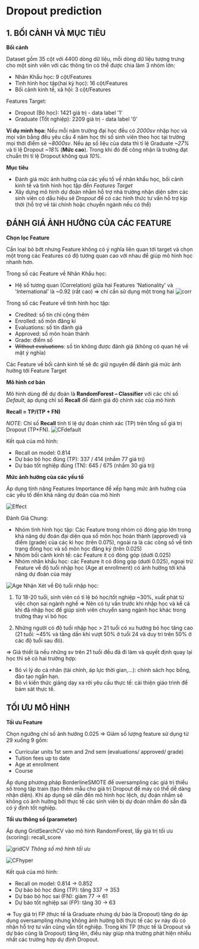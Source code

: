 
# Dropout prediction

## 1. BỐI CẢNH VÀ MỤC TIÊU
__Bối cảnh__

Dataset gồm 35 cột với 4400 dòng dữ liệu, mỗi dòng dữ liệu tượng trưng cho một sinh viên với các thông tin có thể được chia làm 3 nhóm lớn:
+ Nhân Khẩu học: 9 cột/Features
+ Tình hình học tập(hai kỳ học): 16 cột/Features
+ Bối cảnh kinh tế, xã hội: 3 cột/Features

Features Target: 
- Dropout (Bỏ học): 1421 giá trị - data label '1'
- Graduate (Tốt nghiệp): 2209 giá trị - data label '0'

__Ví dụ minh họa:__ Nếu mỗi năm trường đại học đều có _2000sv_ nhập học và mọi văn bằng đều yêu cầu 4 năm học thì số sinh viên theo học tại trường mọi thời điểm sẽ _~8000sv_. Nếu áp số liệu của data thì tỉ lệ Graduate _~27%_ và tỉ lệ Dropout _~18%_ (__Mức cao__). Trong khi đó để công nhận là trường đạt chuẩn thì tỉ lệ Dropout không quá _10%_.

__Mục tiêu__
- Đánh giá mức ảnh hưởng của các yếu tố về nhân khẩu học, bối cảnh kinh tế và tình hình học tập đến _Features Target_
- Xây dựng mô hình dự đoán nhằm hỗ trợ nhà trường nhận diện sớm các sinh viên có dấu hiệu sẽ _Dropout_ để có các hình thức tư vấn hỗ trợ kịp thời (hỗ trợ về tài chính hoặc chuyển ngành nếu có thể)

## ĐÁNH GIÁ ẢNH HƯỞNG CỦA CÁC FEATURE
__Chọn lọc Feature__

Cần loại bỏ bớt nhưng Feature không có ý nghĩa liên quan tới target và chọn một trong các Features có độ tương quan cao với nhau để giúp mô hình học nhanh hơn.

Trong số các Feature về Nhân Khẩu học:
- Hệ số tương quan (Correlation) giữa hai Features 'Nationality' và 'International' là ~0.92 (rất cao) => chỉ cần sử dụng một trong hai
![corr](https://github.com/vp1082000/Dropout-Prediction/assets/143709845/c52edf9b-0d22-48f3-b02e-dc92a3d022fd)


Trong số các Feature về tình hình học tập:
- Credited: số tín chỉ cộng thêm
- Enrolled: số môn đăng kí 
- Evaluations:  số tín đánh giá 
- Approved: số môn hoàn thành
- Grade: điểm số
- ~~Without evaluations~~: số tín không được đánh giá (không có quan hệ về mặt ý nghĩa)

Các Feature về bối cảnh kinh tế sẽ đc giữ nguyên để đánh giá mức ảnh hưởng tới Feature Target

__Mô hình cơ bản__

Mô hình dùng để dự đoán là __RandomForest – Classifier__ với các chỉ số _Default_, áp dụng chỉ số __Recall__ để đánh giá độ chính xác của mô hình 

__Recall = TP/(TP + FN)__

_NOTE_: Chỉ số __Recall__ tính tỉ lệ dự đoán chính xác (TP) trên tổng số giá trị Dropout (TP+FN).
![CFdefault](https://github.com/vp1082000/Dropout-Prediction/assets/143709845/a4e9e39f-14aa-4639-8c1a-865c146380c0)

Kết quả của mô hình:
- Recall on model:  0.814
- Dự báo bỏ học đúng (TP):   337 / 414 (nhầm 77 giá trị)
- Dự báo tốt nghiệp đúng (TN):   645 / 675 (nhầm 30 giá trị)

__Mức ảnh hưởng của các yếu tố__

Áp dụng tính năng Features Importance để xếp hạng mức ảnh hưởng của các yếu tố đến khả năng dự đoán của mô hình

![Effect](https://github.com/vp1082000/Dropout-Prediction/assets/143709845/f44becb7-db3b-44e9-8e81-4cac499ef1b4)

Đánh Giá Chung:
- Nhóm tình hình học tập: Các Feature trong nhóm có đóng góp lớn trong khả năng dự đoán đại diện qua số môn học hoàn thành (approved) và điểm (grade) của các kì học (trên 0.075), ngoài ra là các công số về tình trạng đóng học và số môn học đăng ký (trên 0.025)
- Nhóm bối cảnh kinh tế: các Feature ít có đóng góp (dưới 0.025)
- Nhóm nhân khẩu học: các Feature ít có đóng góp (dưới 0.025), ngoại trừ Feature về độ tuổi nhập học (Age at enrollment) có ảnh hưởng tới khả năng dự đoán của máy

![Age](https://github.com/vp1082000/Dropout-Prediction/assets/143709845/1973d069-545a-43bf-a5d1-1869bbca1eb3)
Nhận Xét về Độ tuổi nhập học:
1. Từ 18-20 tuổi, sinh viên có tỉ lệ bỏ học/tốt nghiệp ~30%, xuất phát từ việc chọn sai ngành nghề
=> Nên có tự vấn trước khi nhập học và kể cả khi đã nhập học để giúp sinh viên chuyển sang ngành học khác trong trường thay vì bỏ học

2. Những người có độ tuồi nhập học > 21 tuổi có xu hướng bỏ học tăng cao (21 tuổi: ~45% và tằng dần khi vượt 50% ở tuổi 24 và duy trì trên 50% ở các độ tuổi sau đó).

=> Giả thiết là nếu những sv trên 21 tuổi đều đã đi làm và quyết định quay lại học thì sẽ có hai trưởng hợp:
- Bỏ vì lý do cá nhân (tài chính, áp lực thời gian,…): chính sách học bổng, đào tạo ngắn hạn.
- Bỏ vì kiến thức giảng dạy xa rời yêu cầu thực tế: cải thiện giáo trình để bám sát thực tế.

## TỐI ƯU MÔ HÌNH 
__Tối ưu Feature__ 

Chọn ngưỡng chỉ số ảnh hưởng 0.025 => Giảm số lượng feature sử dụng từ 29 xuống 9 gồm:
- Curricular units 1st sem and 2nd sem (evaluations/ approved/ grade)
- Tuition fees up to date
- Age at enrollment
- Course

Áp dụng phương pháp BorderlineSMOTE để oversampling các giá trị thiểu số trong tập train (tạo thêm mẫu cho giá trị Dropout để máy có thể dễ dàng nhận diện). Khi áp dụng sẽ dẫn đến mô hình học lệch, dự đoán nhầm sẽ không có ảnh hưởng bởi thực tế các sinh viên bị dự đoán nhầm đó sẵn đã có ý định tốt nghiệp.

__Tối ưu thông số (parameter)__

Áp dụng GridSearchCV vào mô hình RandomForest, lấy giá trị tối ưu (scoring): recall_score


![gridCV](https://github.com/vp1082000/Dropout-Prediction/assets/143709845/ef9da79f-d388-4534-a6f8-249a8ca3354f)
_Thông số mô hình tối ưu_


![CFhyper](https://github.com/vp1082000/Dropout-Prediction/assets/143709845/71552bf5-3b2e-497a-9a1b-05584d2a2646)

Kết quả của mô hình:
- Recall on model:  0.814  ->  0.852
- Dự báo bỏ học đúng (TP):  tăng 337  ->  353
- Dự báo bỏ học sai (FN): giảm 77  ->  61
- Dự báo tốt nghiệp sai (FP): tăng 30 -> 63   

=> Tuy giá trị FP (thực tế là Graduate nhưng dự báo là Dropout) tăng do áp dụng oversampling nhưng không ảnh hưởng bởi thực tế các sv này dù có nhận hỗ trợ tư vấn cũng vẫn tốt nghiệp. Trong khi TP (thực tế là Dropout và dự báo cũng là Dropout) tăng lên, điều này giúp nhà trường phát hiện nhiều nhất các trường hợp dự định Dropout. 






















